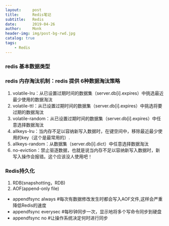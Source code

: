 ```yaml
---
layout:     post
title:      Redis笔记
subtitle:   Redis
date:       2019-04-26
author:     Monk
header-img: img/post-bg-rwd.jpg
catalog: true
tags:
    - Redis
---
```


### redis 基本数据类型
### redis 内存淘汰机制：redis 提供 6种数据淘汰策略
1. volatile-lru：从已设置过期时间的数据集（server.db[i].expires）中挑选最近最少使用的数据淘汰
2. volatile-ttl：从已设置过期时间的数据集（server.db[i].expires）中挑选将要过期的数据淘汰
3. volatile-random：从已设置过期时间的数据集（server.db[i].expires）中任意选择数据淘汰
4. allkeys-lru：当内存不足以容纳新写入数据时，在键空间中，移除最近最少使用的key（这个是最常用的）.
5. allkeys-random：从数据集（server.db[i].dict）中任意选择数据淘汰
6. no-eviction：禁止驱逐数据，也就是说当内存不足以容纳新写入数据时，新写入操作会报错。这个应该没人使用吧！

### Redis持久化
1. RDB(snapshotting，RDB)
2. AOF(append-only file)
  - appendfsync always     #每次有数据修改发生时都会写入AOF文件,这样会严重降低Redis的速度
  - appendfsync everysec  #每秒钟同步一次，显示地将多个写命令同步到硬盘
  - appendfsync no      #让操作系统决定何时进行同步